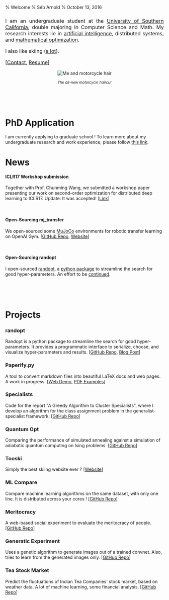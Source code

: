 % Welcome
% Séb Arnold
% October 13, 2016

<link rel="stylesheet" href="https://bootswatch.com/cosmo/bootstrap.css" />

<div class="container header-margin">
<div class="col-md-10 col-md-offset-0 row" style="margin-top:10px;">
<div class="col-md-7" style="text-align:justify;margin-top:25px;font-size:12pt;">

I am an undergraduate student at the [University of Southern California](http://www.usc.edu), double majoring in Computer Science and Math. My research interests lie in [artificial intelligence](http://valerolab.org/), distributed systems, and [mathematical optimization](http://dornsife.usc.edu/labs/msl/).

I also like skiing ([a lot](http://www.tooski.ch)).

[[Contact](mailto:arnolds@usc.edu), [Resume](./resume.pdf)]


</div>
<div class="col-md-5" style="text-align:center;">
<img src="./images/seb.png" style="max-width:250px;height:auto;margin:auto;" alt="Me and motorcycle hair" />
<p><i><small>The all-new motorcycle haircut</small></i></p>
</div>
</div>
</div>


<br />
<br />
<br />

# PhD Application
I am currently applying to graduate school ! To learn more about my undergraduate research and work experience, please follow [this link](./phd.html).

<!--<br />-->
<!--<br />-->


# News

#### ICLR17 Workshop submission
Together with Prof. Chunming Wang, we submitted a workshop paper presenting our work on second-order optimization for distributed deep learning to ICLR17. Update: It was accepted! [[Link](https://openreview.net/forum?id=B1lpelBYl&noteId=B1lpelBYl)]

<br />

#### Open-Sourcing mj_transfer
We open-sourced some [MuJoCo](http://mujoco.org/) environments for robotic transfer learning on OpenAI Gym. [[GitHub Repo](https://github.com/seba-1511/mj_transfer), [Website](http://seba-1511.github.io/mj_transfer)] 

<br />


#### Open-Sourcing randopt
I open-sourced [randopt](https://seba-1511.github.io/randopt/), a [python package](https://pypi.python.org/pypi/randopt) to streamline the search for good hyper-parameters. An effort to be [continued](https://github.com/seba-1511/randopt). 

<br />
<br />
<br />

# Projects

### randopt
Randopt is a python package to streamline the search for good hyper-parameters. It provides a programmatic interface to serialize, choose, and visualize hyper-parameters and results. [[GitHub Repo](https://github.com/seba-1511/randopt), [Blog Post](https://seba-1511.github.io/randopt/)] 

### Paperify.py
A tool to convert markdown files into beautiful LaTeX docs and web pages. A work in progress. [[Web Demo](http://seba-1511.github.io/config/), [PDF Examples](https://github.com/seba-1511/config/tree/master/tex_templates/examples)]

### Specialists
Code for the report "A Greedy Algorithm to Cluster Specialists", where I develop an algorithm for the class assignment problem in the generalist-specialist framework. [[GitHub Repo](https://github.com/seba-1511/specialists)]

### Quantum Opt
Comparing the performance of simulated annealing against a simulation of adiabatic quantum computing on Ising problems. [[GitHub Repo](https://github.com/seba-1511/quantum_opt)]

### Tooski
Simply the best skiing website ever ? [[Website](http://www.tooski.ch/)]

### ML Compare
Compare machine learning algorithms on the same dataset, with only one line. It is distributed across your cores ! [[GitHub Repo](https://github.com/ZebTech/MLCompare)]

### Meritocracy
A web-based social experiment to evaluate the meritocracy of people. [[GitHub Repo](https://github.com/seba-1511/meritocracy)]

### Generatic Experiment
Uses a genetic algorithm to generate images out of a trained convnet. Also, tries to learn from the generated images only. [[GitHub Repo](http://github.com/ZebTech/geneticExperiment)]

### Tea Stock Market
Predict the fluctuations of Indian Tea Companies' stock market, based on weather data. A lot of machine learning, some financial analysis. [[GitHub Repo](https://github.com/seba-1511/stockMarket)]
